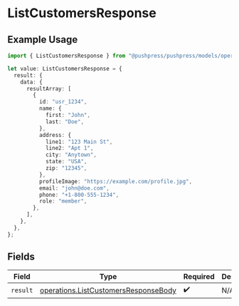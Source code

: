 # ListCustomersResponse

## Example Usage

```typescript
import { ListCustomersResponse } from "@pushpress/pushpress/models/operations";

let value: ListCustomersResponse = {
  result: {
    data: {
      resultArray: [
        {
          id: "usr_1234",
          name: {
            first: "John",
            last: "Doe",
          },
          address: {
            line1: "123 Main St",
            line2: "Apt 1",
            city: "Anytown",
            state: "USA",
            zip: "12345",
          },
          profileImage: "https://example.com/profile.jpg",
          email: "john@doe.com",
          phone: "+1-800-555-1234",
          role: "member",
        },
      ],
    },
  },
};
```

## Fields

| Field                                                                                        | Type                                                                                         | Required                                                                                     | Description                                                                                  |
| -------------------------------------------------------------------------------------------- | -------------------------------------------------------------------------------------------- | -------------------------------------------------------------------------------------------- | -------------------------------------------------------------------------------------------- |
| `result`                                                                                     | [operations.ListCustomersResponseBody](../../models/operations/listcustomersresponsebody.md) | :heavy_check_mark:                                                                           | N/A                                                                                          |